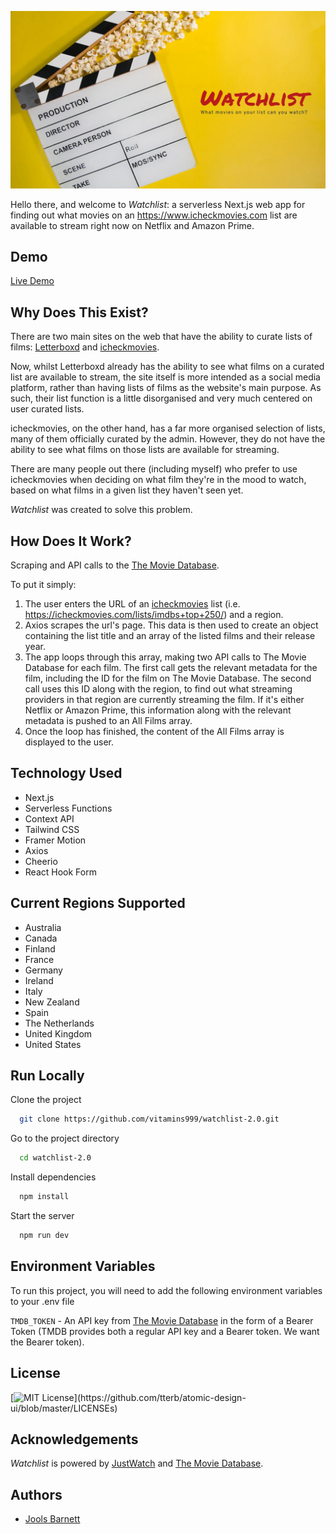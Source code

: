 ![Watchlist Banner Image](public/img/watchlist-banner.webp)

Hello there, and welcome to _Watchlist_: a serverless Next.js web app for finding out what movies on an https://www.icheckmovies.com list are available to stream right now on Netflix and Amazon Prime.

## Demo

[Live Demo](http://watchlist-eta.vercel.app/)

## Why Does This Exist?

There are two main sites on the web that have the ability to curate lists of films: [Letterboxd](https://letterboxd.com/) and [icheckmovies](https://www.icheckmovies.com).

Now, whilst Letterboxd already has the ability to see what films on a curated list are available to stream, the site itself is more intended as a social media platform, rather than having lists of films as the website's main purpose. As such, their list function is a little disorganised and very much centered on user curated lists.

icheckmovies, on the other hand, has a far more organised selection of lists, many of them officially curated by the admin. However, they do not have the ability to see what films on those lists are available for streaming.

There are many people out there (including myself) who prefer to use icheckmovies when deciding on what film they're in the mood to watch, based on what films in a given list they haven't seen yet.

_Watchlist_ was created to solve this problem.

## How Does It Work?

Scraping and API calls to the [The Movie Database](https://www.themoviedb.org/).

To put it simply:

1. The user enters the URL of an [icheckmovies](https://www.icheckmovies.com) list (i.e. https://icheckmovies.com/lists/imdbs+top+250/) and a region.
2. Axios scrapes the url's page. This data is then used to create an object containing the list title and an array of the listed films and their release year.
3. The app loops through this array, making two API calls to The Movie Database for each film. The first call gets the relevant metadata for the film, including the ID for the film on The Movie Database. The second call uses this ID along with the region, to find out what streaming providers in that region are currently streaming the film. If it's either Netflix or Amazon Prime, this information along with the relevant metadata is pushed to an All Films array.
4. Once the loop has finished, the content of the All Films array is displayed to the user.

## Technology Used

- Next.js
- Serverless Functions
- Context API
- Tailwind CSS
- Framer Motion
- Axios
- Cheerio
- React Hook Form

## Current Regions Supported

- Australia
- Canada
- Finland
- France
- Germany
- Ireland
- Italy
- New Zealand
- Spain
- The Netherlands
- United Kingdom
- United States

## Run Locally

Clone the project

```bash
  git clone https://github.com/vitamins999/watchlist-2.0.git
```

Go to the project directory

```bash
  cd watchlist-2.0
```

Install dependencies

```bash
  npm install
```

Start the server

```bash
  npm run dev
```

## Environment Variables

To run this project, you will need to add the following environment variables to your .env file

`TMDB_TOKEN` - An API key from [The Movie Database](https://www.themoviedb.org/) in the form of a Bearer Token (TMDB provides both a regular API key and a Bearer token. We want the Bearer token).

## License

[![MIT License](https://img.shields.io/apm/l/atomic-design-ui.svg?)](https://github.com/tterb/atomic-design-ui/blob/master/LICENSEs)

## Acknowledgements

_Watchlist_ is powered by [JustWatch](https://www.justwatch.com) and [The Movie Database](https://www.themoviedb.org/).

## Authors

- [Jools Barnett](https://www.github.com/vitamins999)
